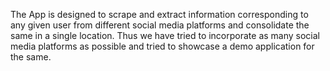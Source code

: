 The App is designed to scrape and extract information corresponding to any given user from different social media platforms and consolidate the same in a single location. Thus we have tried to incorporate as many social media platforms as possible and tried to showcase a demo application for the same. 